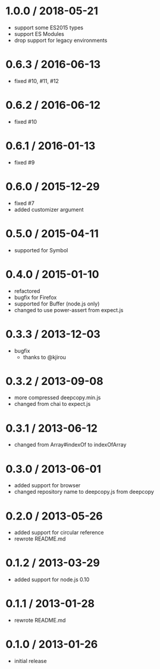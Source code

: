 # 1.0.0 / 2018-05-21

  - support some ES2015 types
  - support ES Modules
  - drop support for legacy environments

# 0.6.3 / 2016-06-13

  - fixed #10, #11, #12

# 0.6.2 / 2016-06-12

  - fixed #10

# 0.6.1 / 2016-01-13

  - fixed #9

# 0.6.0 / 2015-12-29

  - fixed #7
  - added customizer argument

# 0.5.0 / 2015-04-11

  - supported for Symbol

# 0.4.0 / 2015-01-10

  - refactored
  - bugfix for Firefox
  - supported for Buffer (node.js only)
  - changed to use power-assert from expect.js

# 0.3.3 / 2013-12-03

  - bugfix
    - thanks to @kjirou

# 0.3.2 / 2013-09-08

  - more compressed deepcopy.min.js
  - changed from chai to expect.js

# 0.3.1 / 2013-06-12

  - changed from Array#indexOf to indexOfArray

# 0.3.0 / 2013-06-01

  - added support for browser
  - changed repository name to deepcopy.js from deepcopy

# 0.2.0 / 2013-05-26

  - added support for circular reference
  - rewrote README.md

# 0.1.2 / 2013-03-29

  - added support for node.js 0.10

# 0.1.1 / 2013-01-28

  - rewrote README.md

# 0.1.0 / 2013-01-26

  - initial release
